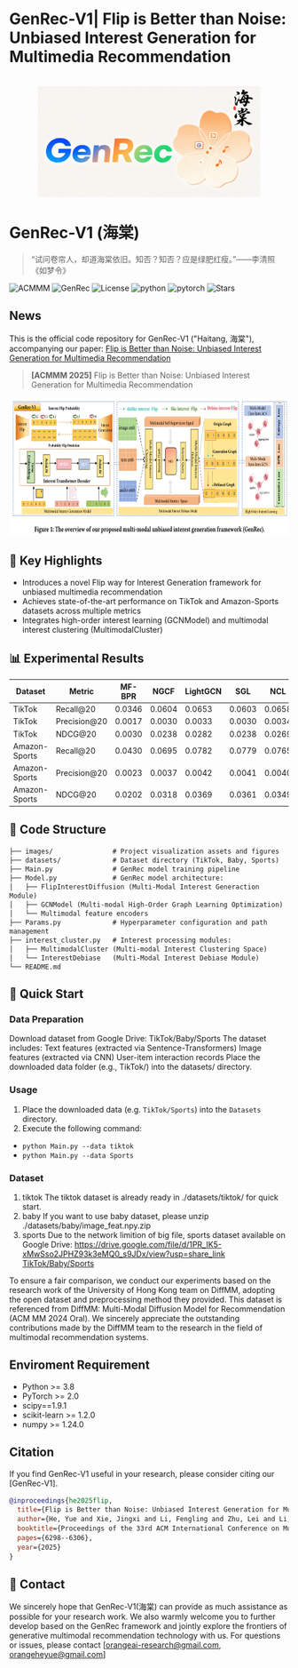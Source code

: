 # GenRec-V1| Flip is Better than Noise: Unbiased Interest Generation for Multimedia Recommendation

<!-- PROJECT LOGO -->
<br />
<div align="center">
  <a href="https://github.com/orangeheyue/GenRec-V1">
    <img src="images/haitanglogo.png" alt="Logo" width="400" height="200">
  </a>
</div>

# GenRec-V1 (海棠)

> “试问卷帘人，却道海棠依旧。知否？知否？应是绿肥红瘦。”——李清照《如梦令》

![ACMMM](https://img.shields.io/badge/ACM-MM25-1B5E20) ![GenRec](https://img.shields.io/badge/Version-GenRecV1-orange) ![License](https://img.shields.io/badge/License-MIT-B39DDB) ![python](https://img.shields.io/badge/python-3.8+-blue) ![pytorch](https://img.shields.io/badge/pytorch-2.0-FFA000) ![Stars](https://img.shields.io/github/stars/orangeheyue/GenRec-V1?style=social)

## News
This is the official code repository for GenRec-V1 ("Haitang, 海棠"), accompanying our paper: [Flip is Better than Noise: Unbiased Interest Generation for Multimedia Recommendation](https://dl.acm.org/doi/pdf/10.1145/3746027.3755743)


>**[ACMMM 2025]** Flip is Better than Noise: Unbiased Interest Generation for Multimedia Recommendation
<img src="images/genrec-v1.png" width="900px" height="250px"/>

## 🌟 Key Highlights​
- Introduces a novel Flip way for Interest Generation framework for unbiased multimedia recommendation​
- Achieves state-of-the-art performance on TikTok and Amazon-Sports datasets across multiple metrics​
- Integrates high-order interest learning (GCNModel) and multimodal interest clustering (MultimodalCluster)

## 📊 Experimental Results
| Dataset       | Metric     | MF-BPR | NGCF  | LightGCN | SGL   | NCL   | HCCF  | VBPR  | LGCN-M | MMGCN | GRCN  | LATTICE | CLCRec | MMGCL | SLMRec | BM3   | DiffMM | GenRec |
| ------------- | ---------- | ------ | ----- | -------- | ----- | ----- | ----- | ----- | ------ | ----- | ----- | ------- | ------ | ----- | ------ | ----- | ------ | ------ |
| TikTok        | Recall@20  | 0.0346 | 0.0604| 0.0653   | 0.0603| 0.0658| 0.0662| 0.0380| 0.0679  | 0.0730| 0.0804| 0.0843   | 0.0621  | 0.0799| 0.0845  | 0.0957| 0.1129  | 0.1165  |
| TikTok        | Precision@20| 0.0017 | 0.0030| 0.0033   | 0.0030| 0.0034| 0.0029| 0.0018| 0.0034  | 0.0036| 0.0036| 0.0042   | 0.0032  | 0.0037| 0.0042  | 0.0048| 0.0056  | 0.0058  |
| TikTok        | NDCG@20    | 0.0030 | 0.0238| 0.0282   | 0.0238| 0.0269| 0.0267| 0.0134| 0.0273  | 0.0307| 0.0350| 0.0367   | 0.0264  | 0.0326| 0.0353  | 0.0404| 0.0456  | 0.0492  |
| Amazon-Sports | Recall@20  | 0.0430 | 0.0695| 0.0782   | 0.0779| 0.0765| 0.0779| 0.0582| 0.0705  | 0.0638| 0.0833| 0.0915   | 0.0651  | 0.0875| 0.0829  | 0.0975| 0.1017  | 0.1062  |
| Amazon-Sports | Precision@20| 0.0023 | 0.0037| 0.0042   | 0.0041| 0.0040| 0.0041| 0.0031| 0.0035  | 0.0034| 0.0044| 0.0048   | 0.0035  | 0.0046| 0.0043  | 0.0051| 0.0054  | 0.0056  |
| Amazon-Sports | NDCG@20    | 0.0202 | 0.0318| 0.0369   | 0.0361| 0.0349| 0.0361| 0.0265| 0.0324  | 0.0279| 0.0377| 0.0424   | 0.0301  | 0.0409| 0.0376  | 0.0442| 0.0458  | 0.0478  |



## 📁 Code Structure
```plaintext
├── images/               # Project visualization assets and figures
├── datasets/             # Dataset directory (TikTok, Baby, Sports)
├── Main.py               # GenRec model training pipeline
├── Model.py              # GenRec model architecture:
│   ├── FlipInterestDiffusion (Multi-Modal Interest Generaction Module)
│   ├── GCNModel (Multi-modal High-Order Graph Learning Optimization) 
│   └── Multimodal feature encoders
├── Params.py             # Hyperparameter configuration and path management
├── interest_cluster.py   # Interest processing modules:
│   ├── MultimodalCluster (Multi-modal Interest Clustering Space)
│   └── InterestDebiase   (Multi-Modal Interest Debiase Module)
└── README.md           
```

## 🚀 Quick Start​
### Data Preparation​
Download dataset from Google Drive:​ TikTok/Baby/Sports​
The dataset includes:​
Text features (extracted via Sentence-Transformers)​
Image features (extracted via CNN)​
User-item interaction records​
Place the downloaded data folder (e.g., TikTok/) into the datasets/ directory.

### Usage
1. Place the downloaded data (e.g. `TikTok/Sports`) into the `Datasets` directory.
2. Execute the following command:  
- `python Main.py --data tiktok`  
- `python Main.py --data Sports`  


### Dataset
1. tiktok
The tiktok dataset is already ready in ./datasets/tiktok/ for quick start.
1. baby
If you want to use baby dataset, please unzip ./datasets/baby/image_feat.npy.zip
1. sports
Due to the network limition of big file, sports dataset available on Google Drive: https://drive.google.com/file/d/1PR_IK5-xMwSso2JPHZ93k3eMQ0_s9JDx/view?usp=share_link
[TikTok/Baby/Sports](https://arxiv.org/abs/2406.11781)

To ensure a fair comparison, we conduct our experiments based on the research work of the University of Hong Kong team on DiffMM, adopting the open dataset and preprocessing method they provided. 
This dataset is referenced from DiffMM: Multi-Modal Diffusion Model for Recommendation (ACM MM 2024 Oral). We sincerely appreciate the outstanding contributions made by the DiffMM team to the research in the field of multimodal recommendation systems. 

## Enviroment Requirement
- Python >= 3.8
- PyTorch >= 2.0
- scipy==1.9.1
- scikit-learn >= 1.2.0
- numpy >= 1.24.0
  

## Citation
If you find GenRec-V1 useful in your research, please consider citing our [GenRec-V1].
```bibtex
@inproceedings{he2025flip,
  title={Flip is Better than Noise: Unbiased Interest Generation for Multimedia Recommendation},
  author={He, Yue and Xie, Jingxi and Li, Fengling and Zhu, Lei and Li, Jingjing},
  booktitle={Proceedings of the 33rd ACM International Conference on Multimedia},
  pages={6298--6306},
  year={2025}
}
```

## 📧 Contact​
We sincerely hope that GenRec-V1(海棠) can provide as much assistance as possible for your research work. We also warmly welcome you to further develop based on the GenRec framework and jointly explore the frontiers of generative multimodal recommendation technology with us. For questions or issues, please contact [orangeai-research@gmail.com, orangeheyue@gmail.com]